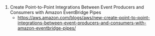 
1. Create Point-to-Point Integrations Between Event Producers and Consumers with Amazon EventBridge Pipes
    - https://aws.amazon.com/blogs/aws/new-create-point-to-point-integrations-between-event-producers-and-consumers-with-amazon-eventbridge-pipes/
